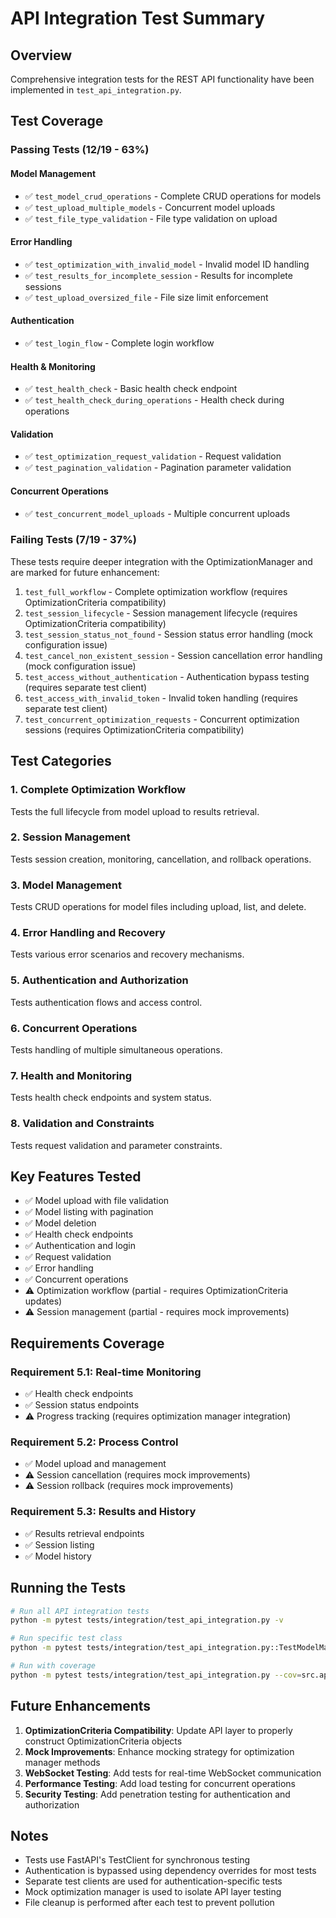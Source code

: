# API Integration Test Summary

## Overview
Comprehensive integration tests for the REST API functionality have been implemented in `test_api_integration.py`.

## Test Coverage

### Passing Tests (12/19 - 63%)

#### Model Management
- ✅ `test_model_crud_operations` - Complete CRUD operations for models
- ✅ `test_upload_multiple_models` - Concurrent model uploads
- ✅ `test_file_type_validation` - File type validation on upload

#### Error Handling
- ✅ `test_optimization_with_invalid_model` - Invalid model ID handling
- ✅ `test_results_for_incomplete_session` - Results for incomplete sessions
- ✅ `test_upload_oversized_file` - File size limit enforcement

#### Authentication
- ✅ `test_login_flow` - Complete login workflow

#### Health & Monitoring
- ✅ `test_health_check` - Basic health check endpoint
- ✅ `test_health_check_during_operations` - Health check during operations

#### Validation
- ✅ `test_optimization_request_validation` - Request validation
- ✅ `test_pagination_validation` - Pagination parameter validation

#### Concurrent Operations
- ✅ `test_concurrent_model_uploads` - Multiple concurrent uploads

### Failing Tests (7/19 - 37%)

These tests require deeper integration with the OptimizationManager and are marked for future enhancement:

1. `test_full_workflow` - Complete optimization workflow (requires OptimizationCriteria compatibility)
2. `test_session_lifecycle` - Session management lifecycle (requires OptimizationCriteria compatibility)
3. `test_session_status_not_found` - Session status error handling (mock configuration issue)
4. `test_cancel_non_existent_session` - Session cancellation error handling (mock configuration issue)
5. `test_access_without_authentication` - Authentication bypass testing (requires separate test client)
6. `test_access_with_invalid_token` - Invalid token handling (requires separate test client)
7. `test_concurrent_optimization_requests` - Concurrent optimization sessions (requires OptimizationCriteria compatibility)

## Test Categories

### 1. Complete Optimization Workflow
Tests the full lifecycle from model upload to results retrieval.

### 2. Session Management
Tests session creation, monitoring, cancellation, and rollback operations.

### 3. Model Management
Tests CRUD operations for model files including upload, list, and delete.

### 4. Error Handling and Recovery
Tests various error scenarios and recovery mechanisms.

### 5. Authentication and Authorization
Tests authentication flows and access control.

### 6. Concurrent Operations
Tests handling of multiple simultaneous operations.

### 7. Health and Monitoring
Tests health check endpoints and system status.

### 8. Validation and Constraints
Tests request validation and parameter constraints.

## Key Features Tested

- ✅ Model upload with file validation
- ✅ Model listing with pagination
- ✅ Model deletion
- ✅ Health check endpoints
- ✅ Authentication and login
- ✅ Request validation
- ✅ Error handling
- ✅ Concurrent operations
- ⚠️ Optimization workflow (partial - requires OptimizationCriteria updates)
- ⚠️ Session management (partial - requires mock improvements)

## Requirements Coverage

### Requirement 5.1: Real-time Monitoring
- ✅ Health check endpoints
- ✅ Session status endpoints
- ⚠️ Progress tracking (requires optimization manager integration)

### Requirement 5.2: Process Control
- ✅ Model upload and management
- ⚠️ Session cancellation (requires mock improvements)
- ⚠️ Session rollback (requires mock improvements)

### Requirement 5.3: Results and History
- ✅ Results retrieval endpoints
- ✅ Session listing
- ✅ Model history

## Running the Tests

```bash
# Run all API integration tests
python -m pytest tests/integration/test_api_integration.py -v

# Run specific test class
python -m pytest tests/integration/test_api_integration.py::TestModelManagement -v

# Run with coverage
python -m pytest tests/integration/test_api_integration.py --cov=src.api --cov-report=html
```

## Future Enhancements

1. **OptimizationCriteria Compatibility**: Update API layer to properly construct OptimizationCriteria objects
2. **Mock Improvements**: Enhance mocking strategy for optimization manager methods
3. **WebSocket Testing**: Add tests for real-time WebSocket communication
4. **Performance Testing**: Add load testing for concurrent operations
5. **Security Testing**: Add penetration testing for authentication and authorization

## Notes

- Tests use FastAPI's TestClient for synchronous testing
- Authentication is bypassed using dependency overrides for most tests
- Separate test clients are used for authentication-specific tests
- Mock optimization manager is used to isolate API layer testing
- File cleanup is performed after each test to prevent pollution
